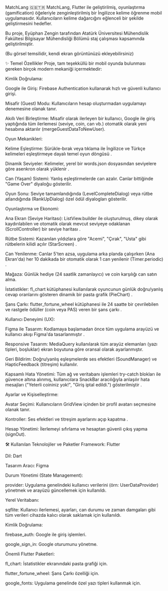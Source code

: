 MatchLang 🇬🇧🇹🇷
MatchLang, Flutter ile geliştirilmiş, oyunlaştırma (gamification) öğeleriyle zenginleştirilmiş bir İngilizce kelime öğrenme mobil uygulamasıdır. Kullanıcıların kelime dağarcığını eğlenceli bir şekilde geliştirmesini hedefler.

Bu proje, Eyüphan Zengin tarafından Atatürk Üniversitesi Mühendislik Fakültesi Bilgisayar Mühendisliği Bölümü  staj çalışması kapsamında geliştirilmiştir.


(Bu görsel temsilidir, kendi ekran görüntünüzü ekleyebilirsiniz)

✨ Temel Özellikler
Proje, tam teşekküllü bir mobil oyunda bulunması gereken birçok modern mekaniği içermektedir:

Kimlik Doğrulama:


Google ile Giriş: Firebase Authentication kullanarak hızlı ve güvenli kullanıcı girişi.



Misafir (Guest) Modu: Kullanıcıların hesap oluşturmadan uygulamayı denemesine olanak tanır.


Akıllı Veri Birleştirme: Misafir olarak ilerleyen bir kullanıcı, Google ile giriş yaptığında tüm ilerlemesi (seviye, coin, can vb.) otomatik olarak yeni hesabına aktarılır (mergeGuestDataToNewUser).

Oyun Mekanikleri:


Kelime Eşleştirme: Sürükle-bırak veya tıklama ile İngilizce ve Türkçe kelimeleri eşleştirmeye dayalı temel oyun döngüsü .


Dinamik Seviyeler: Kelimeler, yerel bir words.json dosyasından seviyelere göre asenkron olarak yüklenir .


Can (Yaşam) Sistemi: Yanlış eşleştirmelerde can azalır. Canlar bittiğinde "Game Over" diyaloğu gösterilir.



Oyun Sonu: Seviye tamamlandığında (LevelCompleteDialog) veya rütbe atlandığında (RankUpDialog)  özel ödül diyalogları gösterilir.


Oyunlaştırma ve Ekonomi:


Ana Ekran (Seviye Haritası): ListView.builder ile oluşturulmuş, dikey olarak kaydırılabilen ve otomatik olarak mevcut seviyeye odaklanan (ScrollController) bir seviye haritası .


Rütbe Sistemi: Kazanılan yıldızlara göre "Acemi", "Çırak", "Usta" gibi rütbelerin kilidi açılır (StarScreen) .



Can Yenilenme: Canlar 5'ten azsa, uygulama arka planda çalışırken (Ana Ekran'da) her 10 dakikada bir otomatik olarak 1 can yenilenir (Timer.periodic) .



Mağaza: Günlük hediye (24 saatlik zamanlayıcı) ve coin karşılığı can satın alma.



İstatistikler: fl_chart kütüphanesi kullanılarak oyuncunun günlük doğru/yanlış cevap oranlarını gösteren dinamik bir pasta grafik (PieChart) .


Şans Çarkı: flutter_fortune_wheel kütüphanesi ile 24 saatte bir çevrilebilen ve rastgele ödüller (coin veya PAS) veren bir şans çarkı .

Kullanıcı Deneyimi (UX):


Figma ile Tasarım: Kodlamaya başlamadan önce tüm uygulama arayüzü ve kullanıcı akışı Figma'da tasarlanmıştır .


Responsive Tasarım: MediaQuery kullanılarak tüm arayüz elemanları (yazı tipleri, boşluklar) ekran boyutuna göre oransal olarak ayarlanmıştır.


Geri Bildirim: Doğru/yanlış eşleşmelerde ses efektleri (SoundManager) ve HapticFeedback (titreşim)  kullanılır.



Kapsamlı Hata Yönetimi: Tüm ağ ve veritabanı işlemleri try-catch blokları ile güvence altına alınmış, kullanıcılara SnackBar aracılığıyla anlaşılır hata mesajları ("Yeterli coininiz yok!", "Giriş iptal edildi.") gösterilmiştir .

Ayarlar ve Kişiselleştirme:


Avatar Seçimi: Kullanıcıların GridView içinden bir profil avatarı seçmesine olanak tanır.


Kontroller: Ses efektleri ve titreşim ayarlarını açıp kapatma .


Hesap Yönetimi: İlerlemeyi sıfırlama ve hesaptan güvenli çıkış yapma (signOut).


🛠️ Kullanılan Teknolojiler ve Paketler
Framework: Flutter

Dil: Dart


Tasarım Aracı: Figma 

Durum Yönetimi (State Management):


provider: Uygulama genelindeki kullanıcı verilerini (örn: UserDataProvider) yönetmek ve arayüzü güncellemek için kullanıldı.

Yerel Veritabanı:


sqflite: Kullanıcı ilerlemesi, ayarları, can durumu ve zaman damgaları gibi tüm verileri cihazda kalıcı olarak saklamak için kullanıldı.

Kimlik Doğrulama:


firebase_auth: Google ile giriş işlemleri.


google_sign_in: Google oturumunu yönetme.

Önemli Flutter Paketleri:


fl_chart: İstatistikler ekranındaki pasta grafiği için.


flutter_fortune_wheel: Şans Çarkı özelliği için.


google_fonts: Uygulama genelinde özel yazı tipleri kullanmak için.
